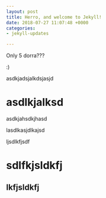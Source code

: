 ```yaml
---
layout: post
title: Herro, and welcome to Jekyll!
date: 2018-07-27 11:07:48 +0000
categories:
- jekyll-updates

---
```

Only 5 dorra???

\:)

asdkjadsjalkdsjasjd

<h1>asdlkjalksd</h1>

asdkjahsdkjhasd

lasdlkasjdlkajsd

ljsdlkfjsdf

# sdlfkjsldkfj

## lkfjsldkfj